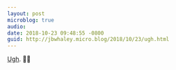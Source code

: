```yaml
---
layout: post
microblog: true
audio: 
date: 2018-10-23 09:48:55 -0800
guid: http://jbwhaley.micro.blog/2018/10/23/ugh.html
---
```

[Ugh](https://apple.news/A-gYdIt1oR9GQ9HzvtxhWBw). 🤦‍♂️
